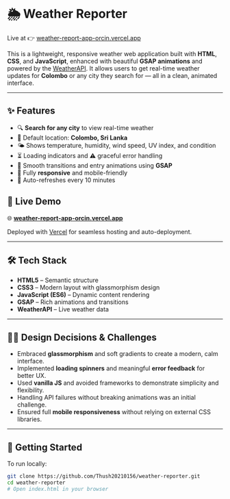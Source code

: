 # 🌦️ Weather Reporter

Live at 👉 [weather-report-app-orcin.vercel.app](https://weather-report-app-orcin.vercel.app/)

This is a lightweight, responsive weather web application built with **HTML**, **CSS**, and **JavaScript**, enhanced with beautiful **GSAP animations** and powered by the [WeatherAPI](https://weatherapi.com). It allows users to get real-time weather updates for **Colombo** or any city they search for — all in a clean, animated interface.

---

## ✨ Features

- 🔍 **Search for any city** to view real-time weather
- 📍 Default location: **Colombo, Sri Lanka**
- 🌤️ Shows temperature, humidity, wind speed, UV index, and condition
- ⏳ Loading indicators and ⚠️ graceful error handling
- 💫 Smooth transitions and entry animations using **GSAP**
- 📱 Fully **responsive** and mobile-friendly
- 🔁 Auto-refreshes every 10 minutes


## 🚀 Live Demo

🌐 **[weather-report-app-orcin.vercel.app](https://weather-report-app-orcin.vercel.app/)**

Deployed with [Vercel](https://vercel.com) for seamless hosting and auto-deployment.

---

## 🛠️ Tech Stack

- **HTML5** – Semantic structure
- **CSS3** – Modern layout with glassmorphism design
- **JavaScript (ES6)** – Dynamic content rendering
- **GSAP** – Rich animations and transitions
- **WeatherAPI** – Live weather data

---

## 🧑‍🎨 Design Decisions & Challenges

- Embraced **glassmorphism** and soft gradients to create a modern, calm interface.
- Implemented **loading spinners** and meaningful **error feedback** for better UX.
- Used **vanilla JS** and avoided frameworks to demonstrate simplicity and flexibility.
- Handling API failures without breaking animations was an initial challenge.
- Ensured full **mobile responsiveness** without relying on external CSS libraries.

---

## 🧪 Getting Started

To run locally:

```bash
git clone https://github.com/Thush20210156/weather-reporter.git
cd weather-reporter
# Open index.html in your browser
